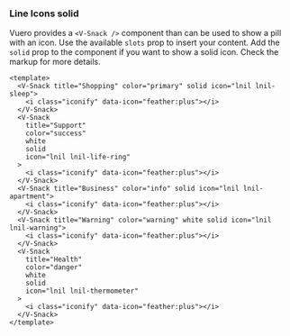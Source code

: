 ### Line Icons solid

Vuero provides a `<V-Snack />` component than can be used to show
a pill with an icon. Use the available `slots` prop to insert your content.
Add the `solid` prop to the component if you want to show a solid icon.
Check the markup for more details.

<!--code-->

```vue
<template>
  <V-Snack title="Shopping" color="primary" solid icon="lnil lnil-sleep">
    <i class="iconify" data-icon="feather:plus"></i>
  </V-Snack>
  <V-Snack
    title="Support"
    color="success"
    white
    solid
    icon="lnil lnil-life-ring"
  >
    <i class="iconify" data-icon="feather:plus"></i>
  </V-Snack>
  <V-Snack title="Business" color="info" solid icon="lnil lnil-apartment">
    <i class="iconify" data-icon="feather:plus"></i>
  </V-Snack>
  <V-Snack title="Warning" color="warning" white solid icon="lnil lnil-warning">
    <i class="iconify" data-icon="feather:plus"></i>
  </V-Snack>
  <V-Snack
    title="Health"
    color="danger"
    white
    solid
    icon="lnil lnil-thermometer"
  >
    <i class="iconify" data-icon="feather:plus"></i>
  </V-Snack>
</template>
```

<!--/code-->

<!--example-->

<div class="snacks">
  <V-Snack title="Shopping" color="primary" solid icon="lnil lnil-sleep">
    <i class="iconify" data-icon="feather:plus"></i>
  </V-Snack>
  <V-Snack
    title="Support"
    color="success"
    white
    solid
    icon="lnil lnil-life-ring"
  >
    <i class="iconify" data-icon="feather:plus"></i>
  </V-Snack>
  <V-Snack title="Business" color="info" solid icon="lnil lnil-apartment">
    <i class="iconify" data-icon="feather:plus"></i>
  </V-Snack>
  <V-Snack
    title="Warning"
    color="warning"
    white
    solid
    icon="lnil lnil-warning"
  >
    <i class="iconify" data-icon="feather:plus"></i>
  </V-Snack>
  <V-Snack
    title="Health"
    color="danger"
    white
    solid
    icon="lnil lnil-thermometer"
  >
    <i class="iconify" data-icon="feather:plus"></i>
  </V-Snack>
</div>

<!--/example-->
